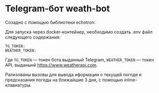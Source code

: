 # Telegram-бот weath-bot

Созадно с помощью библиотеки echotron:

Для запуска через docker-контейнер, необходимо создать .env файл следующего содержания:

```
TG_TOKEN:
WEATHER_TOKEN:
```
Где `TG_TOKEN` — токен бота выданный Telegram, `WEATHER_TOKEN` — токен API, выданынй https://www.weatherapi.com.

Рализованы вызовы для вывода иформации о текущей погоде и предсказания погоды на ближайшие 3 дня, с помощью inline-клавиатуры.
